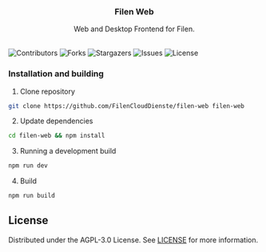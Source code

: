 <br/>
<p align="center">
  <h3 align="center">Filen Web</h3>

  <p align="center">
    Web and Desktop Frontend for Filen.
    <br/>
    <br/>
  </p>
</p>

![Contributors](https://img.shields.io/github/contributors/FilenCloudDienste/filen-web?color=dark-green) ![Forks](https://img.shields.io/github/forks/FilenCloudDienste/filen-web?style=social) ![Stargazers](https://img.shields.io/github/stars/FilenCloudDienste/filen-web?style=social) ![Issues](https://img.shields.io/github/issues/FilenCloudDienste/filen-web) ![License](https://img.shields.io/github/license/FilenCloudDienste/filen-web)

### Installation and building

1. Clone repository

```sh
git clone https://github.com/FilenCloudDienste/filen-web filen-web
```

2. Update dependencies

```sh
cd filen-web && npm install
```

3. Running a development build

```sh
npm run dev
```

4. Build

```sh
npm run build
```

## License

Distributed under the AGPL-3.0 License. See [LICENSE](https://github.com/FilenCloudDienste/filen-s3/blob/main/LICENSE.md) for more information.
